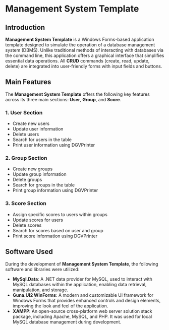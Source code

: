 # Management System Template

## Introduction

**Management System Template** is a Windows Forms-based application template designed to simulate the operation of a database management system (DBMS). Unlike traditional methods of interacting with databases via the command line, this application offers a graphical interface that simplifies essential data operations. All **CRUD** commands (create, read, update, delete) are integrated into user-friendly forms with input fields and buttons.

## Main Features

The **Management System Template** offers the following key features across its three main sections: **User**, **Group**, and **Score**.

### 1. User Section
- Create new users
- Update user information
- Delete users
- Search for users in the table
- Print user information using DGVPrinter

### 2. Group Section
- Create new groups
- Update group information
- Delete groups
- Search for groups in the table
- Print group information using DGVPrinter

### 3. Score Section
- Assign specific scores to users within groups
- Update scores for users
- Delete scores
- Search for scores based on user and group
- Print score information using DGVPrinter

## Software Used

During the development of **Management System Template**, the following software and libraries were utilized:

- **MySql.Data**: A .NET data provider for MySQL, used to interact with MySQL databases within the application, enabling data retrieval, manipulation, and storage.
- **Guna.UI2 WinForms**: A modern and customizable UI framework for Windows Forms that provides enhanced controls and design elements, improving the look and feel of the application.
- **XAMPP**: An open-source cross-platform web server solution stack package, including Apache, MySQL, and PHP. It was used for local MySQL database management during development.
